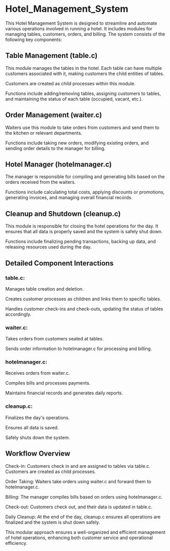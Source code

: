# Hotel_Management_System

This Hotel Management System is designed to streamline and automate various operations involved in running a hotel. It includes modules for managing tables, customers, orders, and billing. The system consists of the following key components:

## Table Management (table.c)

This module manages the tables in the hotel. Each table can have multiple customers associated with it, making customers the child entities of tables.

Customers are created as child processes within this module.

Functions include adding/removing tables, assigning customers to tables, and maintaining the status of each table (occupied, vacant, etc.).

## Order Management (waiter.c)

Waiters use this module to take orders from customers and send them to the kitchen or relevant departments.

Functions include taking new orders, modifying existing orders, and sending order details to the manager for billing.

## Hotel Manager (hotelmanager.c)

The manager is responsible for compiling and generating bills based on the orders received from the waiters.

Functions include calculating total costs, applying discounts or promotions, generating invoices, and managing overall financial records.

## Cleanup and Shutdown (cleanup.c)

This module is responsible for closing the hotel operations for the day. It ensures that all data is properly saved and the system is safely shut down.

Functions include finalizing pending transactions, backing up data, and releasing resources used during the day.

## Detailed Component Interactions

### table.c:

Manages table creation and deletion.

Creates customer processes as children and links them to specific tables.

Handles customer check-ins and check-outs, updating the status of tables accordingly.

### waiter.c:

Takes orders from customers seated at tables.

Sends order information to hotelmanager.c for processing and billing.

### hotelmanager.c:

Receives orders from waiter.c.

Compiles bills and processes payments.

Maintains financial records and generates daily reports.

### cleanup.c:

Finalizes the day's operations.

Ensures all data is saved.

Safely shuts down the system.

## Workflow Overview

Check-in: Customers check in and are assigned to tables via table.c. Customers are created as child processes.

Order Taking: Waiters take orders using waiter.c and forward them to hotelmanager.c.

Billing: The manager compiles bills based on orders using hotelmanager.c.

Check-out: Customers check out, and their data is updated in table.c.

Daily Cleanup: At the end of the day, cleanup.c ensures all operations are finalized and the system is shut down safely.

This modular approach ensures a well-organized and efficient management of hotel operations, enhancing both customer service and operational efficiency.
